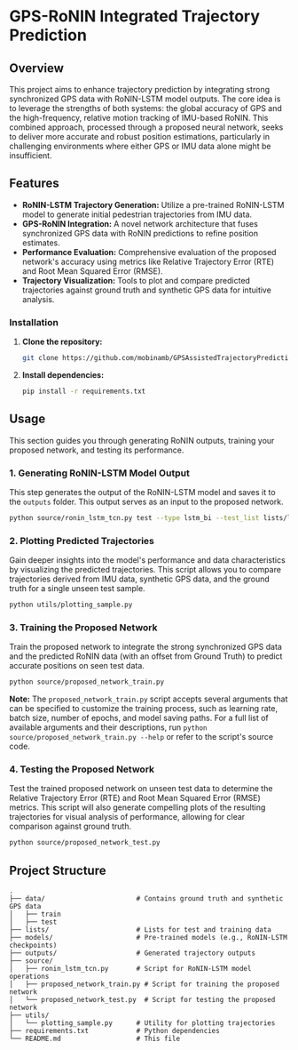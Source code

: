 # GPS-RoNIN Integrated Trajectory Prediction

## Overview

This project aims to enhance trajectory prediction by integrating strong synchronized GPS data with RoNIN-LSTM model outputs. The core idea is to leverage the strengths of both systems: the global accuracy of GPS and the high-frequency, relative motion tracking of IMU-based RoNIN. This combined approach, processed through a proposed neural network, seeks to deliver more accurate and robust position estimations, particularly in challenging environments where either GPS or IMU data alone might be insufficient.

## Features

* **RoNIN-LSTM Trajectory Generation:** Utilize a pre-trained RoNIN-LSTM model to generate initial pedestrian trajectories from IMU data.
* **GPS-RoNIN Integration:** A novel network architecture that fuses synchronized GPS data with RoNIN predictions to refine position estimates.
* **Performance Evaluation:** Comprehensive evaluation of the proposed network's accuracy using metrics like Relative Trajectory Error (RTE) and Root Mean Squared Error (RMSE).
* **Trajectory Visualization:** Tools to plot and compare predicted trajectories against ground truth and synthetic GPS data for intuitive analysis.



### Installation

1.  **Clone the repository:**
    ```bash
    git clone https://github.com/mobinamb/GPSAssistedTrajectoryPrediction/
    ```
2.  **Install dependencies:**
    ```bash
    pip install -r requirements.txt
    ```

## Usage

This section guides you through generating RoNIN outputs, training your proposed network, and testing its performance.

### 1. Generating RoNIN-LSTM Model Output

This step generates the output of the RoNIN-LSTM model and saves it to the `outputs` folder. This output serves as an input to the proposed network.

```bash
python source/ronin_lstm_tcn.py test --type lstm_bi --test_list lists/list_test_unseen.txt --data_dir data/train/GT-data --out_dir outputs/resnet_lstm --model_path models/ronin_lstm/checkpoints/ronin_lstm_checkpoint.pt
```

### 2. Plotting Predicted Trajectories

Gain deeper insights into the model's performance and data characteristics by visualizing the predicted trajectories. This script allows you to compare trajectories derived from IMU data, synthetic GPS data, and the ground truth for a single unseen test sample.

```bash
python utils/plotting_sample.py
```

### 3. Training the Proposed Network

Train the proposed network to integrate the strong synchronized GPS data and the predicted RoNIN data (with an offset from Ground Truth) to predict accurate positions on seen test data.

```bash
python source/proposed_network_train.py
```

**Note:** The `proposed_network_train.py` script accepts several arguments that can be specified to customize the training process, such as learning rate, batch size, number of epochs, and model saving paths. For a full list of available arguments and their descriptions, run `python source/proposed_network_train.py --help` or refer to the script's source code.

### 4. Testing the Proposed Network

Test the trained proposed network on unseen test data to determine the Relative Trajectory Error (RTE) and Root Mean Squared Error (RMSE) metrics. This script will also generate compelling plots of the resulting trajectories for visual analysis of performance, allowing for clear comparison against ground truth.

```bash
python source/proposed_network_test.py
```

## Project Structure

```
.
├── data/                       # Contains ground truth and synthetic GPS data
│   ├── train       
│   ├── test 
├── lists/                      # Lists for test and training data
├── models/                     # Pre-trained models (e.g., RoNIN-LSTM checkpoints)
├── outputs/                    # Generated trajectory outputs
├── source/
│   ├── ronin_lstm_tcn.py       # Script for RoNIN-LSTM model operations
│   ├── proposed_network_train.py # Script for training the proposed network
│   └── proposed_network_test.py  # Script for testing the proposed network
├── utils/
│   └── plotting_sample.py      # Utility for plotting trajectories
├── requirements.txt            # Python dependencies
└── README.md                   # This file
```


